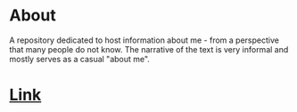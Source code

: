 # About

A repository dedicated to host information about me - from a perspective that many people do not know. The narrative of the text is very informal and mostly serves as a casual "about me".

# [Link](https://prince-thind.github.io/about)
